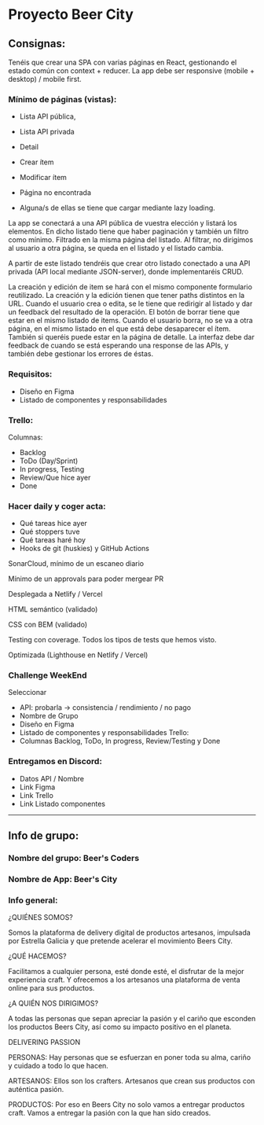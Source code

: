 # Proyecto Beer City

## Consignas:

Tenéis que crear una SPA con varias páginas en React, gestionando el estado común con context + reducer. La app debe ser responsive (mobile + desktop) / mobile first.

### Mínimo de páginas (vistas):

- Lista API pública,

- Lista API privada

- Detail

- Crear ítem

- Modificar ítem

- Página no encontrada

- Alguna/s de ellas se tiene que cargar mediante lazy loading.

La app se conectará a una API pública de vuestra elección y listará los elementos. En dicho listado tiene que haber paginación y también un filtro como mínimo. Filtrado en la misma página del listado. Al filtrar, no dirigimos al usuario a otra página, se queda en el listado y el listado cambia.

A partir de este listado tendréis que crear otro listado conectado a una API privada (API local mediante JSON-server), donde implementaréis CRUD.

La creación y edición de item se hará con el mismo componente formulario reutilizado. La creación y la edición tienen que tener paths distintos en la URL. Cuando el usuario crea o edita, se le tiene que redirigir al listado y dar un feedback del resultado de la operación.
El botón de borrar tiene que estar en el mismo listado de items. Cuando el usuario borra, no se va a otra página, en el mismo listado en el que está debe desaparecer el ítem. También si queréis puede estar en la página de detalle.
La interfaz debe dar feedback de cuando se está esperando una response de las APIs, y también debe gestionar los errores de éstas.

### Requisitos:

- Diseño en Figma
- Listado de componentes y responsabilidades

### Trello:

Columnas:

- Backlog
- ToDo (Day/Sprint)
- In progress, Testing
- Review/Que hice ayer
- Done

### Hacer daily y coger acta:

- Qué tareas hice ayer
- Qué stoppers tuve
- Qué tareas haré hoy
- Hooks de git (huskies) y GitHub Actions

SonarCloud, mínimo de un escaneo diario

Mínimo de un approvals para poder mergear PR

Desplegada a Netlify / Vercel

HTML semántico (validado)

CSS con BEM (validado)

Testing con coverage. Todos los tipos de tests que hemos visto.

Optimizada (Lighthouse en Netlify / Vercel)

### Challenge WeekEnd

Seleccionar

- API: probarla -> consistencia / rendimiento / no pago
- Nombre de Grupo
- Diseño en Figma
- Listado de componentes y responsabilidades
  Trello:
- Columnas Backlog, ToDo, In progress, Review/Testing y Done

### Entregamos en Discord:

- Datos API / Nombre
- Link Figma
- Link Trello
- Link Listado componentes

---

## Info de grupo:

### Nombre del grupo: Beer's Coders

### Nombre de App: Beer's City

### Info general:

¿QUIÉNES SOMOS?

Somos la plataforma de delivery digital de productos artesanos, impulsada por Estrella Galicia y que pretende acelerar el movimiento Beers City.

¿QUÉ HACEMOS?

Facilitamos a cualquier persona, esté donde esté, el disfrutar de la mejor experiencia craft. Y ofrecemos a los artesanos una plataforma de venta online para sus productos.

¿A QUIÉN NOS DIRIGIMOS?

A todas las personas que sepan apreciar la pasión y el cariño que esconden los productos Beers City, así como su impacto positivo en el planeta.

DELIVERING PASSION

PERSONAS: Hay personas que se esfuerzan en poner toda su alma, cariño y cuidado a todo lo que hacen.

ARTESANOS: Ellos son los crafters. Artesanos que crean sus productos con auténtica pasión.

PRODUCTOS: Por eso en Beers City no solo vamos a entregar productos craft. Vamos a entregar la pasión con la que han sido creados.
